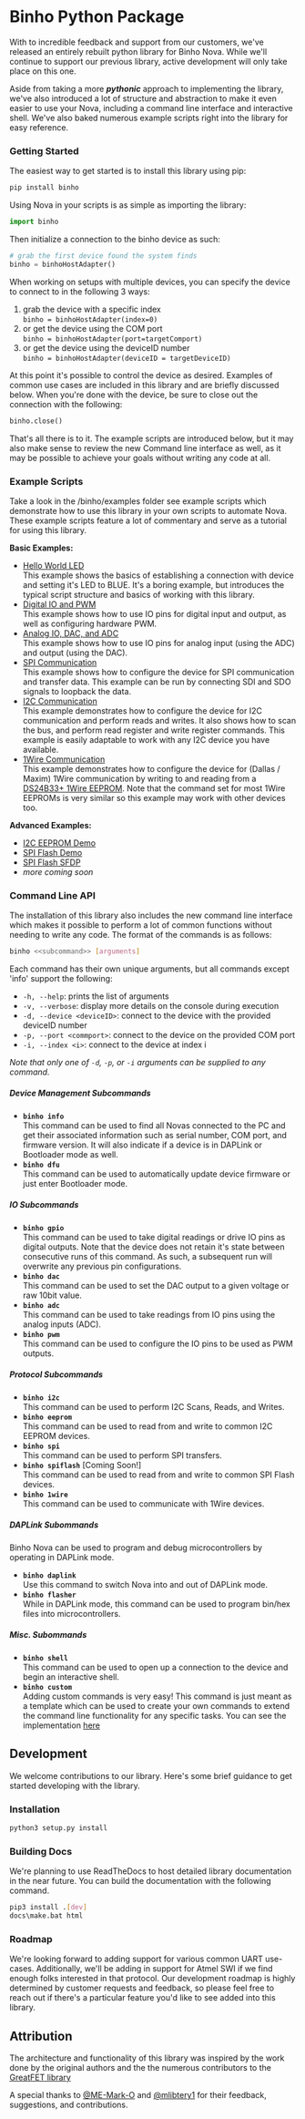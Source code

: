 # Binho Python Package

With to incredible feedback and support from our customers, we've released an entirely 
rebuilt python library for Binho Nova. While we'll continue to support our previous library,
active development will only take place on this one.

Aside from taking a more ***pythonic*** approach to implementing the library, we've also introduced
a lot of structure and abstraction to make it even easier to use your Nova, including a 
command line interface and interactive shell. We've also baked numerous example scripts right 
into the library for easy reference.


### Getting Started

The easiest way to get started is to install this library using pip:
```bash
pip install binho
```
Using Nova in your scripts is as simple as importing the library:
```python
import binho
```

Then initialize a connection to the binho device as such:
```python
# grab the first device found the system finds
binho = binhoHostAdapter()
```

When working on setups with multiple devices, you can specify the device to connect to in 
the following 3 ways:

1)  grab the device with a specific index  
        ```
        binho = binhoHostAdapter(index=0)
        ```
2) or get the device using the COM port  
        ```
        binho = binhoHostAdapter(port=targetComport)
        ```
3) or get the device using the deviceID number  
        ```
        binho = binhoHostAdapter(deviceID = targetDeviceID)
        ```

At this point it's possible to control the device as desired. Examples of common use cases 
are included in this library and are briefly discussed below. When you're done with the device, 
be sure to close out the connection with the following:
```python
binho.close()
```
That's all there is to it. The example scripts are introduced below, but it may also make sense
to review the new Command line interface as well, as it may be possible to achieve your goals 
without writing any code at all.

### Example Scripts
Take a look in the /binho/examples folder see example scripts which demonstrate how to use
this library in your own scripts to automate Nova. These example scripts feature a lot of commentary 
and serve as a tutorial for using this library.

__Basic Examples:__
- [Hello World LED](binho/examples/00_hello_world_led.py)  
        This example shows the basics of establishing a connection with device and setting it's LED to BLUE. It's a 
        boring example, but introduces the typical script structure and basics of working with this library.
- [Digital IO and PWM](binho/examples/01_digitalio_and_pwm.py)  
        This example shows how to use IO pins for digital input and output, as well as configuring hardware PWM.
- [Analog IO, DAC, and ADC](binho/examples/02_analogio_dac_and_adc.py)  
        This example shows how to use IO pins for analog input (using the ADC) and output (using the DAC).
- [SPI Communication](binho/examples/03_spi_communication.py)  
        This example shows how to configure the device for SPI communication and transfer data. This example can 
        be run by connecting SDI and SDO signals to loopback the data.
- [I2C Communication](binho/examples/04_i2c_communication.py)  
        This example demonstrates how to configure the device for I2C communication and perform reads and writes. It 
        also shows how to scan the bus, and perform read register and write register commands. This example is easily
        adaptable to work with any I2C device you have available.
- [1Wire Communication](binho/examples/05_1wire_communication.py)  
        This example demonstrates how to configure the device for (Dallas / Maxim) 1Wire communication by writing to
        and reading from a [DS24B33+ 1Wire EEPROM](https://www.mouser.com/ProductDetail/Maxim-Integrated/DS24B33%2b/?qs=%2F%2FkzJz%252Bz9F%2F59wgCoS63UQ%3D%3D).
        Note that the command set for most 1Wire EEPROMs is very similar so this example may work with other devices too.

__Advanced Examples:__
- [I2C EEPROM Demo](binho/examples/10_i2c_eeprom_demo.py)
- [SPI Flash Demo](binho/examples/20_spi_flash_demo.py)
- [SPI Flash SFDP](binho/examples/21_spi_flash_sfdp.py)
- *more coming soon*

### Command Line API

The installation of this library also includes the new command line interface which makes it 
possible to perform a lot of common functions without needing to write any code. The format of 
the commands is as follows:
```bash
binho <<subcommand>> [arguments]
```

Each command has their own unique arguments, but all commands except 'info' support the following:
- `-h, --help`: prints the list of arguments
- `-v, --verbose`: display more details on the console during execution
- `-d, --device <deviceID>`: connect to the device with the provided deviceID number
- `-p, --port <commport>`: connect to the device on the provided COM port
- `-i, --index <i>`: connect to the device at index i

*Note that only one of `-d`, `-p`, or `-i` arguments can be supplied to any command.*


##### Device Management Subcommands
- __`binho info`__  
        This command can be used to find all Novas connected to the PC and get their associated information
        such as serial number, COM port, and firmware version. It will also indicate if a device is in
        DAPLink or Bootloader mode as well.
- __`binho dfu`__  
        This command can be used to automatically update device firmware or just enter Bootloader mode.

##### IO Subcommands
- __`binho gpio`__    
        This command can be used to take digital readings or drive IO pins as digital outputs. Note that the device does
        not retain it's state between consecutive runs of this command. As such, a subsequent run will overwrite any 
        previous pin configurations.
- __`binho dac`__  
        This command can be used to set the DAC output to a given voltage or raw 10bit value.
- __`binho adc`__  
        This command can be used to take readings from IO pins using the analog inputs (ADC).
- __`binho pwm`__  
        This command can be used to configure the IO pins to be used as PWM outputs.

##### Protocol Subcommands
- __`binho i2c`__  
        This command can be used to perform I2C Scans, Reads, and Writes.
- __`binho eeprom`__  
        This command can be used to read from and write to common I2C EEPROM devices.
- __`binho spi`__  
        This command can be used to perform SPI transfers.
- __`binho spiflash`__ [Coming Soon!]  
        This command can be used to read from and write to common SPI Flash devices.
- __`binho 1wire`__  
        This command can be used to communicate with 1Wire devices.

##### DAPLink Subommands
Binho Nova can be used to program and debug microcontrollers by operating in DAPLink mode.
- __`binho daplink`__  
Use this command to switch Nova into and out of DAPLink mode.
- __`binho flasher`__  
While in DAPLink mode, this command can be used to program bin/hex files into microcontrollers.

##### Misc. Subommands
- __`binho shell`__  
This command can be used to open up a connection to the device and begin an interactive shell.  
- __`binho custom`__  
Adding custom commands is very easy! This command is just meant as a template which can be used to create your own commands to 
extend the command line functionality for any specific tasks. You can see the implementation [here](binho/commands/binho_custom.py)

## Development
We welcome contributions to our library. Here's some brief guidance 
to get started developing with the library. 

### Installation
```bash
python3 setup.py install
```

### Building Docs
We're planning to use ReadTheDocs to host detailed library documentation
in the near future. You can build the documentation with the following command.
```bash
pip3 install .[dev]
docs\make.bat html
```
### Roadmap
We're looking forward to adding support for various common UART use-cases. Additionally, we'll
be adding in support for Atmel SWI if we find enough folks interested in that protocol. Our
development roadmap is highly determined by customer requests and feedback, so please feel
free to reach out if there's a particular feature you'd like to see added into this library.

## Attribution
The architecture and functionality of this library was inspired by the work done by the original
authors and the the numerous contributors to the [GreatFET library](https://github.com/greatscottgadgets/greatfet)

A special thanks to [@ME-Mark-O](https://github.com/ME-Mark-O) and [@mlibtery1](https://github.com/mliberty1) for
their feedback, suggestions, and contributions.